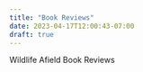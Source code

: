 ```yaml
---
title: "Book Reviews"
date: 2023-04-17T12:00:43-07:00
draft: true
---
```


Wildlife Afield Book Reviews